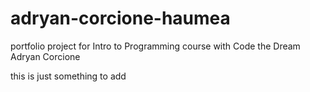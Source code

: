 # adryan-corcione-haumea
portfolio project for Intro to Programming course with Code the Dream
Adryan Corcione

this is just something to add